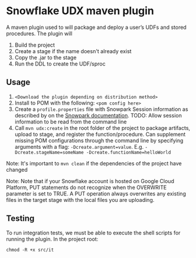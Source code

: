 # Snowflake UDX maven plugin
A maven plugin used to  will package and deploy a user’s UDFs and stored procedures. The plugin will
1. Build the project
2. Create a stage if the name doesn't already exist
3. Copy the .jar to the stage
4. Run the DDL to create the UDF/sproc

## Usage
1. `<Download the plugin depending on distribution method>`
2. Install to POM with the following:
`<pom config here>`
3. Create a `profile.properties` file with Snowpark Session information as described by on the [Snowpark documentation](https://docs.snowflake.com/en/developer-guide/snowpark/scala/creating-session.html#creating-a-session-for-snowpark). 
TODO: Allow session information to be read from the command line
4. Call `mvn udx:create` in the root folder of the project to package artifacts, upload to stage, and register the function/procedure. 
Can supplement missing POM configurations through the command line by specifying arguments with a flag: `-Dcreate.argument=value`. E.g. `-Dcreate.stageName=someName -Dcreate.functionName=helloWorld`

Note: It's important to `mvn clean` if the dependencies of the project have changed

Note: Note that if your Snowflake account is hosted on Google Cloud Platform, PUT statements do not recognize when the OVERWRITE parameter is set to TRUE. A PUT operation always overwrites any existing files in the target stage with the local files you are uploading.

## Testing
To run integration tests, we must be able to execute the shell scripts for running the plugin. In the project root:
```shell
chmod -R +x src/it 
```